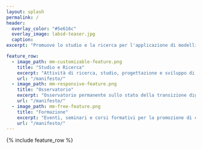 ```yaml
---
layout: splash
permalink: /
header:
  overlay_color: "#5e616c"
  overlay_image: labsd-teaser.jpg
  caption:
excerpt: "Promuove lo studio e la ricerca per l'applicazione di modelli, architetture e tecnologie informatiche nel settore sanitario e per il relativo processo continuo di trasformazione digitale"

feature_row:
  - image_path: mm-customizable-feature.png
    title: "Studio e Ricerca"
    excerpt: "Attività di ricerca, studio, progettazione e sviluppo di tecnologie e sistemi nell'ambito della digitalizzazione della sanità"
	url: "/manifesto/"
  - image_path: mm-responsive-feature.png
    title: "Osservatorio"
    excerpt: "Osservatorio permanente sullo stato della transizione digitale in sanità"
    url: "/manifesto/"
  - image_path: mm-free-feature.png
    title: "Formazione"
    excerpt: "Eventi, seminari e corsi formativi per la promozione di cultura digitale in sanità"
    url: "/manifesto/"
---
```


{% include feature_row %}

